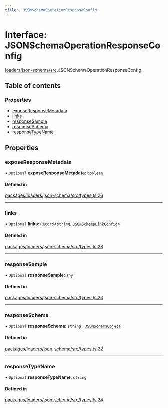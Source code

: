 ```yaml
---
title: 'JSONSchemaOperationResponseConfig'
---
```


# Interface: JSONSchemaOperationResponseConfig

[loaders/json-schema/src](../modules/loaders_json_schema_src).JSONSchemaOperationResponseConfig

## Table of contents

### Properties

- [exposeResponseMetadata](loaders_json_schema_src.JSONSchemaOperationResponseConfig#exposeresponsemetadata)
- [links](loaders_json_schema_src.JSONSchemaOperationResponseConfig#links)
- [responseSample](loaders_json_schema_src.JSONSchemaOperationResponseConfig#responsesample)
- [responseSchema](loaders_json_schema_src.JSONSchemaOperationResponseConfig#responseschema)
- [responseTypeName](loaders_json_schema_src.JSONSchemaOperationResponseConfig#responsetypename)

## Properties

### exposeResponseMetadata

• `Optional` **exposeResponseMetadata**: `boolean`

#### Defined in

[packages/loaders/json-schema/src/types.ts:26](https://github.com/Urigo/graphql-mesh/blob/master/packages/loaders/json-schema/src/types.ts#L26)

___

### links

• `Optional` **links**: `Record`\<`string`, [`JSONSchemaLinkConfig`](loaders_json_schema_src.JSONSchemaLinkConfig)>

#### Defined in

[packages/loaders/json-schema/src/types.ts:28](https://github.com/Urigo/graphql-mesh/blob/master/packages/loaders/json-schema/src/types.ts#L28)

___

### responseSample

• `Optional` **responseSample**: `any`

#### Defined in

[packages/loaders/json-schema/src/types.ts:23](https://github.com/Urigo/graphql-mesh/blob/master/packages/loaders/json-schema/src/types.ts#L23)

___

### responseSchema

• `Optional` **responseSchema**: `string` \| [`JSONSchemaObject`](json_machete_src.JSONSchemaObject)

#### Defined in

[packages/loaders/json-schema/src/types.ts:22](https://github.com/Urigo/graphql-mesh/blob/master/packages/loaders/json-schema/src/types.ts#L22)

___

### responseTypeName

• `Optional` **responseTypeName**: `string`

#### Defined in

[packages/loaders/json-schema/src/types.ts:24](https://github.com/Urigo/graphql-mesh/blob/master/packages/loaders/json-schema/src/types.ts#L24)

